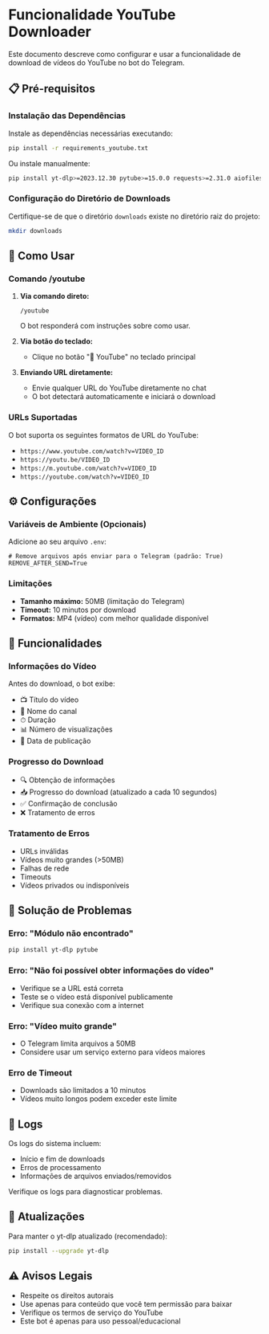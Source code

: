 # Funcionalidade YouTube Downloader

Este documento descreve como configurar e usar a funcionalidade de download de vídeos do YouTube no bot do Telegram.

## 📋 Pré-requisitos

### Instalação das Dependências

Instale as dependências necessárias executando:

```bash
pip install -r requirements_youtube.txt
```

Ou instale manualmente:

```bash
pip install yt-dlp>=2023.12.30 pytube>=15.0.0 requests>=2.31.0 aiofiles>=23.2.1
```

### Configuração do Diretório de Downloads

Certifique-se de que o diretório `downloads` existe no diretório raiz do projeto:

```bash
mkdir downloads
```

## 🚀 Como Usar

### Comando /youtube

1. **Via comando direto:**
   ```
   /youtube
   ```
   O bot responderá com instruções sobre como usar.

2. **Via botão do teclado:**
   - Clique no botão "🎥 YouTube" no teclado principal

3. **Enviando URL diretamente:**
   - Envie qualquer URL do YouTube diretamente no chat
   - O bot detectará automaticamente e iniciará o download

### URLs Suportadas

O bot suporta os seguintes formatos de URL do YouTube:
- `https://www.youtube.com/watch?v=VIDEO_ID`
- `https://youtu.be/VIDEO_ID`
- `https://m.youtube.com/watch?v=VIDEO_ID`
- `https://youtube.com/watch?v=VIDEO_ID`

## ⚙️ Configurações

### Variáveis de Ambiente (Opcionais)

Adicione ao seu arquivo `.env`:

```env
# Remove arquivos após enviar para o Telegram (padrão: True)
REMOVE_AFTER_SEND=True
```

### Limitações

- **Tamanho máximo:** 50MB (limitação do Telegram)
- **Timeout:** 10 minutos por download
- **Formatos:** MP4 (vídeo) com melhor qualidade disponível

## 🔧 Funcionalidades

### Informações do Vídeo
Antes do download, o bot exibe:
- 📺 Título do vídeo
- 👤 Nome do canal
- ⏱ Duração
- 📊 Número de visualizações
- 📅 Data de publicação

### Progresso do Download
- 🔍 Obtenção de informações
- 📥 Progresso do download (atualizado a cada 10 segundos)
- ✅ Confirmação de conclusão
- ❌ Tratamento de erros

### Tratamento de Erros
- URLs inválidas
- Vídeos muito grandes (>50MB)
- Falhas de rede
- Timeouts
- Vídeos privados ou indisponíveis

## 🐛 Solução de Problemas

### Erro: "Módulo não encontrado"
```bash
pip install yt-dlp pytube
```

### Erro: "Não foi possível obter informações do vídeo"
- Verifique se a URL está correta
- Teste se o vídeo está disponível publicamente
- Verifique sua conexão com a internet

### Erro: "Vídeo muito grande"
- O Telegram limita arquivos a 50MB
- Considere usar um serviço externo para vídeos maiores

### Erro de Timeout
- Downloads são limitados a 10 minutos
- Vídeos muito longos podem exceder este limite

## 📝 Logs

Os logs do sistema incluem:
- Início e fim de downloads
- Erros de processamento
- Informações de arquivos enviados/removidos

Verifique os logs para diagnosticar problemas.

## 🔄 Atualizações

Para manter o yt-dlp atualizado (recomendado):

```bash
pip install --upgrade yt-dlp
```

## ⚠️ Avisos Legais

- Respeite os direitos autorais
- Use apenas para conteúdo que você tem permissão para baixar
- Verifique os termos de serviço do YouTube
- Este bot é apenas para uso pessoal/educacional
